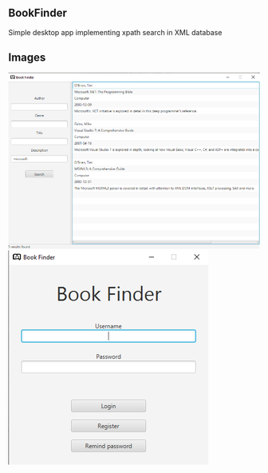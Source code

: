 ## BookFinder
Simple desktop app implementing xpath search in XML database

## Images
<img src="https://github.com/I-AzraeL-I-Personal/BookFinder/blob/main/app.png">
<img src="https://github.com/I-AzraeL-I-Personal/BookFinder/blob/main/login.png">
